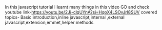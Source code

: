 In this javascript tutorial
 I learnt many things in this video GO and check 
youtube link-https://youtu.be/2Ji-clqUYnA?si=HqoX4LSOvJrl8SUV
covered topics- Basic introduction,inline javascript,internal ,external javascript,extension,emmet,helper methods.
